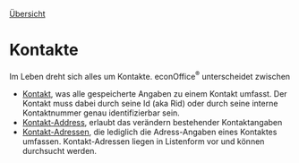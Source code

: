 [Übersicht](https://github.com/daturainformatik/econOfficeREST-API)

# Kontakte

Im Leben dreht sich alles um Kontakte. econOffice<sup>&reg;</sup> unterscheidet zwischen

* [Kontakt](https://github.com/daturainformatik/econOfficeREST-API/tree/master/contacts/contact), was alle gespeicherte Angaben zu einem Kontakt umfasst. Der Kontakt muss dabei durch seine Id (aka Rid) oder durch seine interne Kontaktnummer genau identifizierbar sein.
* [Kontakt-Address](https://github.com/daturainformatik/econOfficeREST-API/tree/master/contacts/contactAddress), erlaubt das verändern bestehender Kontaktangaben
* [Kontakt-Adressen](https://github.com/daturainformatik/econOfficeREST-API/tree/master/contacts/contactAddresses), die lediglich die Adress-Angaben eines Kontaktes umfassen. Kontakt-Adressen liegen in Listenform vor und können durchsucht werden. 
